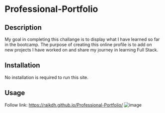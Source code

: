 # Professional-Portfolio

## Description
My goal in completing this challange is to display what I have learned so far in the bootcamp. The purpose of creating this online profile is to add on new projects I have worked on and share my journey in learning Full Stack.

## Installation
No installation is required to run this site.

## Usage
Follow link: https://rajkdh.github.io/Professional-Portfolio/
![image](https://github.com/rajkdh/Professional-Portfolio/assets/112664790/aad52f87-4541-42d5-bd98-6d8a6d320da8)

